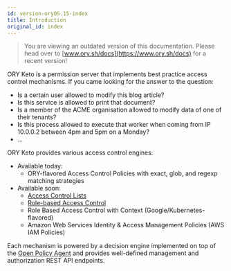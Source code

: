 ```yaml
---
id: version-oryOS.15-index
title: Introduction
original_id: index
---
```


> You are viewing an outdated version of this documentation. Please head over
> to [www.ory.sh/docs](https://www.ory.sh/docs) for a recent version!

ORY Keto is a permission server that implements best practice access control
mechanisms. If you came looking for the answer to the question:

- Is a certain user allowed to modify this blog article?
- Is this service is allowed to print that document?
- Is a member of the ACME organisation allowed to modify data of one of their
  tenants?
- Is this process allowed to execute that worker when coming from IP 10.0.0.2
  between 4pm and 5pm on a Monday?
- ...

ORY Keto provides various access control engines:

- Available today:
  - ORY-flavored Access Control Policies with exact, glob, and regexp matching
    strategies
- Available soon:
  - [Access Control Lists](https://en.wikipedia.org/wiki/Access_control_list)
  - [Role-based Access Control](https://en.wikipedia.org/wiki/Role-based_access_control)
  - Role Based Access Control with Context (Google/Kubernetes-flavored)
  - Amazon Web Services Identity & Access Management Policies (AWS IAM Policies)

Each mechanism is powered by a decision engine implemented on top of the
[Open Policy Agent](https://www.openpolicyagent.org/) and provides well-defined
management and authorization REST API endpoints.
